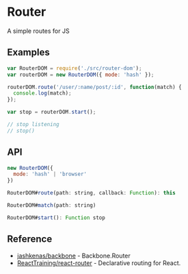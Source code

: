Router
======
A simple routes for JS

## Examples
```js
var RouterDOM = require('./src/router-dom');
var routerDOM = new RouterDOM({ mode: 'hash' });

routerDOM.route('/user/:name/post/:id', function(match) {
  console.log(match);
});

var stop = routerDOM.start();

// stop listening
// stop()
```

## API
```js
new RouterDOM({
  mode: 'hash' | 'browser'
})

RouterDOM#route(path: string, callback: Function): this

RouterDOM#match(path: string)

RouterDOM#start(): Function stop
```

## Reference
- [jashkenas/backbone](https://github.com/jashkenas/backbone/blob/master/backbone.js#L1631) - Backbone.Router
- [ReactTraining/react-router](https://github.com/ReactTraining/react-router) - Declarative routing for React.